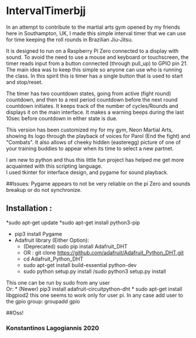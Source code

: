 # IntervalTimerbjj
In an attempt to contribute to the martial arts gym opened by my friends here in Southampton, UK, I made this simple interval timer that we can use for time keeping the roll rounds in Brazilian Jiu-Jitsu.

It is designed to run on a Raspberry Pi Zero connected to a display with sound. 
To avoid the need to use a mouse and keyboard or touchscreen,  the timer reads input from a  button connected  (through pull_up) to GPIO pin 21. 
The  main idea was to keep this simple so anyone can use who is running the class. In this spirit this is  timer has a single button that is used to start and stop/reset.
 
The timer has two countdown states, going from active (fight round) countdown, and then to a rest period countdown before the next round
countdown initiates. It keeps track of the number of cycles/Rounds and displays it on the main interface. It makes a warning beeps during the last 10sec before countdown in either state is due.
     

This version has been customized my for my gym, Neon Martial Arts, showing its logo through the playback of voices for Parol (End the fight)
and "Combats".
 It also allows of cheeky hidden (easteregg) picture of one of your training buddies to appear when its time to select a new partnet.

I am new to python and thus this little fun project has helped me get more acquainted with this scripting language.  
I used tkinter for interface design, and pygame for sound playback.

##Issues:
 Pygame  appears to not be very reliable on the pi Zero and sounds breakup or do not synchronize.

## Installation :
*sudo apt-get update
*sudo apt-get install python3-pip
* pip3 install Pygame
* Adafruit library (Either Option):
    * (Deprecated) sudo pip install Adafruit_DHT
    * OR : git clone https://github.com/adafruit/Adafruit_Python_DHT.git
    * cd Adafruit_Python_DHT
    * sudo apt-get install build-essential python-dev
    * sudo python setup.py install /sudo python3 setup.py install
    
This one can be run by sudo from any user   
Or:
    * (Newer) pip3 install adafruit-circuitpython-dht
    * sudo apt-get install libgpiod2
this one seems to work only for user pi.
In any case add user to the gpio group:
groupadd <user> gpio
 

##Oss!
### Konstantinos Lagogiannis 2020



